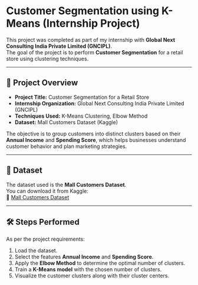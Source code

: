 # Customer Segmentation using K-Means (Internship Project)

This project was completed as part of my internship with **Global Next Consulting India Private Limited (GNCIPL)**.  
The goal of the project is to perform **Customer Segmentation** for a retail store using clustering techniques.

---

## 📌 Project Overview
- **Project Title:** Customer Segmentation for a Retail Store  
- **Internship Organization:** Global Next Consulting India Private Limited (GNCIPL)  
- **Techniques Used:** K-Means Clustering, Elbow Method  
- **Dataset:** Mall Customers Dataset (Kaggle)  

The objective is to group customers into distinct clusters based on their **Annual Income** and **Spending Score**, which helps businesses understand customer behavior and plan marketing strategies.

---

## 📂 Dataset
The dataset used is the **Mall Customers Dataset**.  
You can download it from Kaggle:  
🔗 [Mall Customers Dataset](https://www.kaggle.com/datasets/shwetabh123/mall-customers)

---

## 🛠️ Steps Performed
As per the project requirements:
1. Load the dataset.  
2. Select the features **Annual Income** and **Spending Score**.  
3. Apply the **Elbow Method** to determine the optimal number of clusters.  
4. Train a **K-Means model** with the chosen number of clusters.  
5. Visualize the customer clusters along with their cluster centers.  
